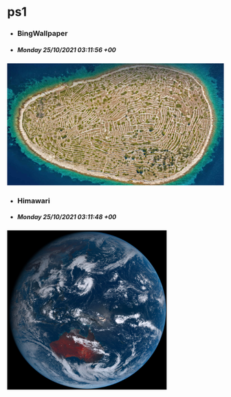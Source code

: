 # ps1

- ### BingWallpaper
- ##### Monday 25/10/2021 03:11:56 +00
<img src="BingWallpaper/latest.jpg" width="700" height="auto" title="👉  BingWallpaper  👈">


- ### Himawari 
- ##### Monday 25/10/2021 03:11:48 +00
<img src="Himawari/latest.jpg" width="auto" height="371" title="👉  Himawari  👈">






